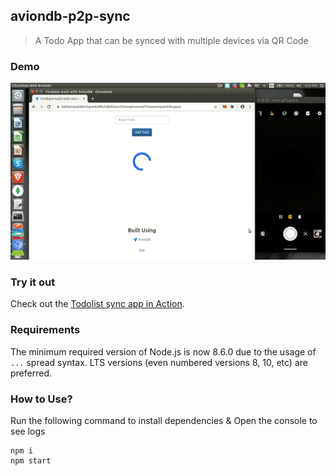 ## aviondb-p2p-sync

> A Todo App that can be synced with multiple devices via QR Code

### Demo

![AvionDB Todo App that can be synced with multiple devices via QR Code](./assets/aviondb-p2p-sync.gif)

### Try it out

Check out the [Todolist sync app in Action](https://bit.ly/aviondb-p2p-sync).

### Requirements

The minimum required version of Node.js is now 8.6.0 due to the usage of `...` spread syntax. LTS versions (even numbered versions 8, 10, etc) are preferred.

### How to Use?

Run the following command to install dependencies & Open the console to see logs

```
npm i
npm start
```
